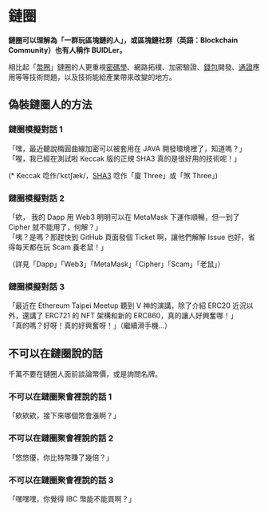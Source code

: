 # 鏈圈

**鏈圈可以理解為「一群玩區塊鏈的人」，或區塊鏈社群（英語：Blockchain Community）也有人稱作 BUIDLer。**

相比起「[幣圈](quan-1.md)」鏈圈的人更重視[密碼學](blockchain-dev/cryptography/)、網路拓樸、加密驗證、[錢包](wallet/)開發、[通證](tong/hang/)應用等等技術問題，以及技術能給產業帶來改變的地方。

## 偽裝鏈圈人的方法

### 鏈圈模擬對話 1

「嘿，最近聽說橢圓曲線加密可以被套用在 JAVA 開發環境裡了，知道嗎？」  
「喔，我已經在測試啦 Keccak 版的正規 SHA3 真的是很好用的技術呢！」

\(\* Keccak 唸作/ˈkɛtʃæk/，[SHA3](blockchain-dev/cryptography/sha3.md) 唸作「廈 Three」或「煞 Three」\)

### 鏈圈模擬對話 2

「欸， 我的 Dapp 用 Web3 明明可以在 MetaMask 下運作順暢，但一到了 Cipher 就不能用了，何解？」  
「咦？是嗎？那趕快到 GitHub 頁面發個 Ticket 啊，讓他們解解 Issue 也好，省得每天都在玩 Scam 養老鼠！」

（詳見「Dapp」「Web3」「MetaMask」「Cipher」「Scam」「老鼠」）

### 鏈圈模擬對話 3

「最近在 Ethereum Taipei Meetup 聽到 V 神的演講，除了介紹 ERC20 近況以外，還講了 ERC721 的 NFT 架構和新的 ERC860，真的讓人好興奮哪！」  
「真的嗎？好呀！真的好興奮呀！」（繼續滑手機…）

## 不可以在鏈圈說的話

千萬不要在鏈圈人面前談論幣價，或是詢問名牌。

### 不可以在鏈圈聚會裡說的話 1

「欸欸欸，接下來哪個幣會漲啊？」

### 不可以在鏈圈聚會裡說的話 2

「悠悠優，你比特幣賺了幾倍？」

### 不可以在鏈圈聚會裡說的話 3

「嘿嘿嘿，你覺得 IBC 幣能不能買啊？」

